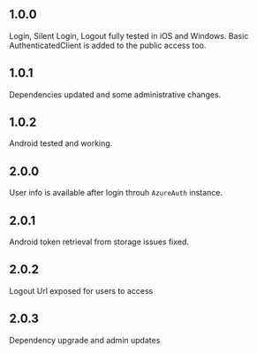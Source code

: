 ## 1.0.0
Login, Silent Login, Logout fully tested in iOS and Windows. Basic AuthenticatedClient is added to the public access too.

## 1.0.1
Dependencies updated and some administrative changes.

## 1.0.2
Android tested and working.

## 2.0.0
User info is available after login throuh `AzureAuth` instance.

## 2.0.1
Android token retrieval from storage issues fixed.

## 2.0.2
Logout Url exposed for users to access

## 2.0.3
Dependency upgrade and admin updates